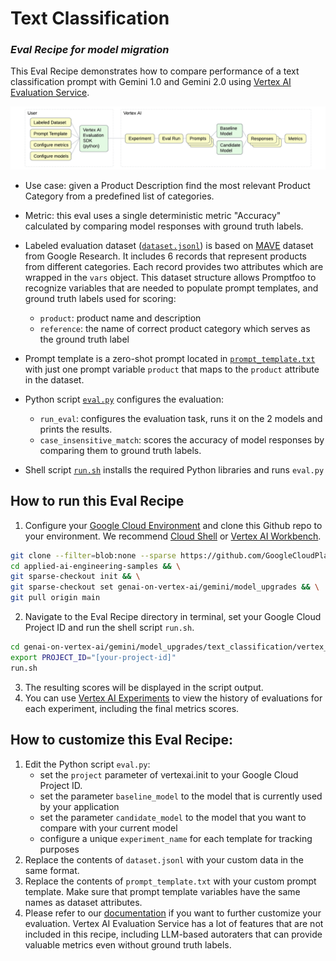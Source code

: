 # Text Classification 

### _Eval Recipe for model migration_

This Eval Recipe demonstrates how to compare performance of a text classification prompt with Gemini 1.0 and Gemini 2.0 using  [Vertex AI Evaluation Service](https://cloud.google.com/vertex-ai/generative-ai/docs/models/evaluation-overview).

![](diagram.png "Model Comparison Eval")

- Use case: given a Product Description find the most relevant Product Category from a predefined list of categories.

- Metric: this eval uses a single deterministic metric "Accuracy" calculated by comparing model responses with ground truth labels. 

- Labeled evaluation dataset ([`dataset.jsonl`](./dataset.jsonl)) is based on [MAVE](https://github.com/google-research-datasets/MAVE/tree/main) dataset from Google Research. It includes 6 records that represent products from different categories. Each record provides two attributes which are wrapped in the `vars` object. This dataset structure allows Promptfoo to recognize variables that are needed to populate prompt templates, and ground truth labels used for scoring:
    - `product`: product name and description
    - `reference`: the name of correct product category which serves as the ground truth label

- Prompt template is a zero-shot prompt located in [`prompt_template.txt`](./prompt_template.txt) with just one prompt variable `product` that maps to the `product` attribute in the dataset.

- Python script [`eval.py`](./eval.py) configures the evaluation:
    - `run_eval`: configures the evaluation task, runs it on the 2 models and prints the results.
    - `case_insensitive_match`: scores the accuracy of model responses by comparing them to ground truth labels.  

- Shell script [`run.sh`](./run.sh) installs the required Python libraries and runs `eval.py` 

## How to run this Eval Recipe

1. Configure your [Google Cloud Environment](https://cloud.google.com/vertex-ai/docs/start/cloud-environment) and clone this Github repo to your environment. We recommend [Cloud Shell](https://shell.cloud.google.com/) or [Vertex AI Workbench](https://cloud.google.com/vertex-ai/docs/workbench/instances/introduction).

``` bash
git clone --filter=blob:none --sparse https://github.com/GoogleCloudPlatform/applied-ai-engineering-samples.git && \
cd applied-ai-engineering-samples && \
git sparse-checkout init && \
git sparse-checkout set genai-on-vertex-ai/gemini/model_upgrades && \
git pull origin main
```

2. Navigate to the Eval Recipe directory in terminal, set your Google Cloud Project ID and run the shell script `run.sh`.

``` bash
cd genai-on-vertex-ai/gemini/model_upgrades/text_classification/vertex_script
export PROJECT_ID="[your-project-id]"
run.sh
```

3. The resulting scores will be displayed in the script output. 
4. You can use [Vertex AI Experiments](https://console.cloud.google.com/vertex-ai/experiments) to view the history of evaluations for each experiment, including the final metrics scores.

## How to customize this Eval Recipe:

1. Edit the Python script `eval.py`:
    - set the `project` parameter of vertexai.init to your Google Cloud Project ID.
    - set the parameter `baseline_model` to the model that is currently used by your application
    - set the parameter `candidate_model` to the model that you want to compare with your current model
    - configure a unique `experiment_name` for each template for tracking purposes
1. Replace the contents of `dataset.jsonl` with your custom data in the same format.
1. Replace the contents of `prompt_template.txt` with your custom prompt template. Make sure that prompt template variables have the same names as dataset attributes.
1. Please refer to our [documentation](https://cloud.google.com/vertex-ai/generative-ai/docs/models/determine-eval) if you want to further customize your evaluation. Vertex AI Evaluation Service has a lot of features that are not included in this recipe, including LLM-based autoraters that can provide valuable metrics even without ground truth labels.
    



